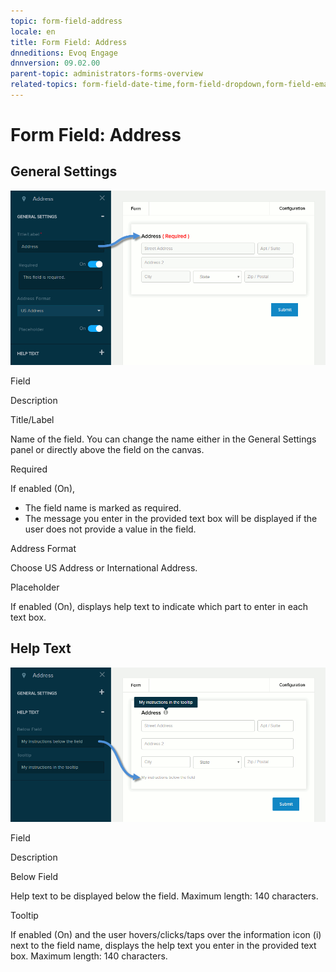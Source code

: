 ```yaml
---
topic: form-field-address
locale: en
title: Form Field: Address
dnneditions: Evoq Engage
dnnversion: 09.02.00
parent-topic: administrators-forms-overview
related-topics: form-field-date-time,form-field-dropdown,form-field-email,form-field-esignature,form-field-multi-line-text,form-field-multiple-choice,form-field-name,form-field-number,form-field-phone-number,form-field-single-line-text,form-field-static-text,form-field-terms-conditions,form-field-url-website,form-field-submit
---
```


# Form Field: Address

## General Settings

  

![Settings for Address field](img/scr-FormField-Address-generalsettings.gif)

  

Field

Description

Title/Label

Name of the field. You can change the name either in the General Settings panel or directly above the field on the canvas.

Required

If enabled (On),

*   The field name is marked as required.
*   The message you enter in the provided text box will be displayed if the user does not provide a value in the field.

Address Format

Choose US Address or International Address.

Placeholder

If enabled (On), displays help text to indicate which part to enter in each text box.

## Help Text

  

![Settings for Address field](img/scr-FormField-Address-helptext.gif)

  

Field

Description

Below Field

Help text to be displayed below the field. Maximum length: 140 characters.

Tooltip

If enabled (On) and the user hovers/clicks/taps over the information icon (i) next to the field name, displays the help text you enter in the provided text box. Maximum length: 140 characters.